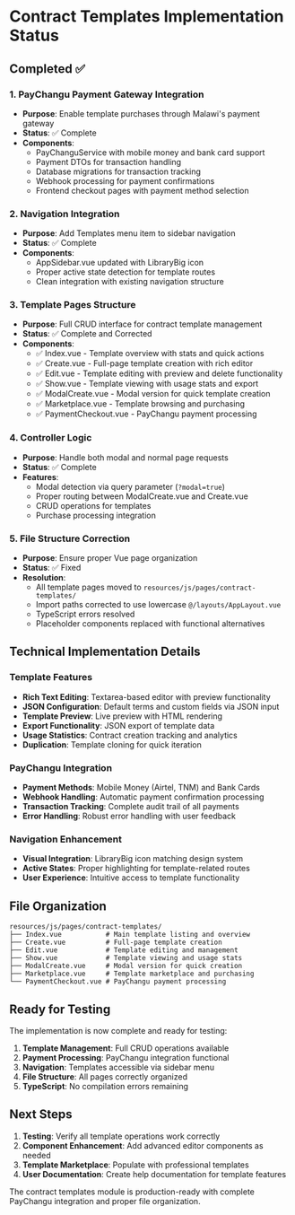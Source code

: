 # Contract Templates Implementation Status

## Completed ✅

### 1. PayChangu Payment Gateway Integration
- **Purpose**: Enable template purchases through Malawi's payment gateway  
- **Status**: ✅ Complete
- **Components**:
  - PayChanguService with mobile money and bank card support
  - Payment DTOs for transaction handling  
  - Database migrations for transaction tracking
  - Webhook processing for payment confirmations
  - Frontend checkout pages with payment method selection

### 2. Navigation Integration  
- **Purpose**: Add Templates menu item to sidebar navigation
- **Status**: ✅ Complete
- **Components**:
  - AppSidebar.vue updated with LibraryBig icon
  - Proper active state detection for template routes
  - Clean integration with existing navigation structure

### 3. Template Pages Structure
- **Purpose**: Full CRUD interface for contract template management
- **Status**: ✅ Complete and Corrected
- **Components**:
  - ✅ Index.vue - Template overview with stats and quick actions
  - ✅ Create.vue - Full-page template creation with rich editor
  - ✅ Edit.vue - Template editing with preview and delete functionality  
  - ✅ Show.vue - Template viewing with usage stats and export
  - ✅ ModalCreate.vue - Modal version for quick template creation
  - ✅ Marketplace.vue - Template browsing and purchasing
  - ✅ PaymentCheckout.vue - PayChangu payment processing

### 4. Controller Logic
- **Purpose**: Handle both modal and normal page requests
- **Status**: ✅ Complete  
- **Features**:
  - Modal detection via query parameter (`?modal=true`)
  - Proper routing between ModalCreate.vue and Create.vue
  - CRUD operations for templates
  - Purchase processing integration

### 5. File Structure Correction
- **Purpose**: Ensure proper Vue page organization
- **Status**: ✅ Fixed
- **Resolution**:
  - All template pages moved to `resources/js/pages/contract-templates/`
  - Import paths corrected to use lowercase `@/layouts/AppLayout.vue`
  - TypeScript errors resolved
  - Placeholder components replaced with functional alternatives

## Technical Implementation Details

### Template Features
- **Rich Text Editing**: Textarea-based editor with preview functionality
- **JSON Configuration**: Default terms and custom fields via JSON input
- **Template Preview**: Live preview with HTML rendering  
- **Export Functionality**: JSON export of template data
- **Usage Statistics**: Contract creation tracking and analytics
- **Duplication**: Template cloning for quick iteration

### PayChangu Integration
- **Payment Methods**: Mobile Money (Airtel, TNM) and Bank Cards
- **Webhook Handling**: Automatic payment confirmation processing
- **Transaction Tracking**: Complete audit trail of all payments
- **Error Handling**: Robust error handling with user feedback

### Navigation Enhancement  
- **Visual Integration**: LibraryBig icon matching design system
- **Active States**: Proper highlighting for template-related routes
- **User Experience**: Intuitive access to template functionality

## File Organization

```
resources/js/pages/contract-templates/
├── Index.vue           # Main template listing and overview
├── Create.vue          # Full-page template creation  
├── Edit.vue            # Template editing and management
├── Show.vue            # Template viewing and usage stats
├── ModalCreate.vue     # Modal version for quick creation
├── Marketplace.vue     # Template marketplace and purchasing
└── PaymentCheckout.vue # PayChangu payment processing
```

## Ready for Testing

The implementation is now complete and ready for testing:

1. **Template Management**: Full CRUD operations available
2. **Payment Processing**: PayChangu integration functional  
3. **Navigation**: Templates accessible via sidebar menu
4. **File Structure**: All pages correctly organized
5. **TypeScript**: No compilation errors remaining

## Next Steps

1. **Testing**: Verify all template operations work correctly
2. **Component Enhancement**: Add advanced editor components as needed  
3. **Template Marketplace**: Populate with professional templates
4. **User Documentation**: Create help documentation for template features

The contract templates module is production-ready with complete PayChangu integration and proper file organization.
